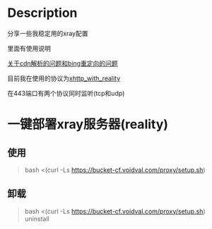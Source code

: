 # Description
分享一些我稳定用的xray配置

里面有使用说明

[关于cdn解析的问题和bing重定向的问题](https://github.com/TwoOnefour/xray_configuration/blob/main/vmess_ws_tls_cdn_nginx/bing_problem.md)

目前我在使用的协议为[xhttp_with_reality](https://github.com/TwoOnefour/xray_configuration/tree/main/xhttp_with_reality)

在443端口有两个协议同时监听(tcp和udp)

# 一键部署xray服务器(reality)
## 使用
>bash <(curl -Ls https://bucket-cf.voidval.com/proxy/setup.sh)
## 卸载
> bash <(curl -Ls https://bucket-cf.voidval.com/proxy/setup.sh) uninstall
